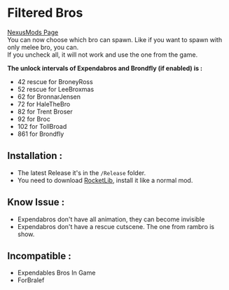 # Filtered Bros
[NexusMods Page](https://www.nexusmods.com/broforce/mods/7)   
You can now choose which bro can spawn. Like if you want to spawn with only melee bro, you can.  
If you uncheck all, it will not work and use the one from the game.  

**The unlock intervals of Expendabros and Brondfly (if enabled) is :**  
 * 42 rescue for BroneyRoss
 * 52 rescue for LeeBroxmas
 * 62 for BronnarJensen
 * 72 for HaleTheBro
 * 82 for Trent Broser
 * 92 for Broc
 * 102 for TollBroad
 * 861 for Brondfly

## Installation :
 * The latest Release it's in the `/Release` folder.
 * You need to download [RocketLib](https://www.nexusmods.com/broforce/mods/9), install it like a normal mod.

## Know Issue :
 * Expendabros don't have all animation, they can become invisible
 * Expendabros don't have a rescue cutscene. The one from rambro is show. 

## Incompatible :
 * Expendables Bros In Game
 * ForBralef